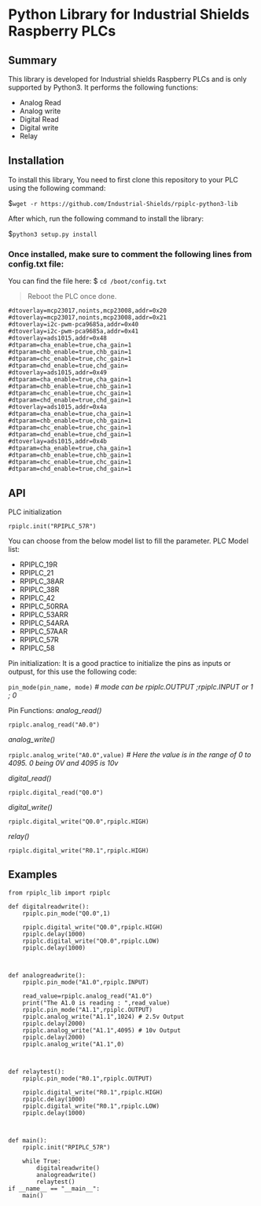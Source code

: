 # Python Library for Industrial Shields Raspberry PLCs

## Summary
This library is developed for Industrial shields Raspberry PLCs and is only supported by Python3.
It performs the following functions:
* Analog Read
* Analog write
* Digital Read
* Digital write
* Relay 

## Installation
To install this library, You need to first clone this repository to your PLC using the following command:

$`wget -r https://github.com/Industrial-Shields/rpiplc-python3-lib`

After which, run the following command to install the library:

$`python3 setup.py install`

### Once installed, make sure to comment the following lines from config.txt file:

You can find the file here:
$ `cd /boot/config.txt`
> Reboot the PLC once done.

```
#dtoverlay=mcp23017,noints,mcp23008,addr=0x20
#dtoverlay=mcp23017,noints,mcp23008,addr=0x21
#dtoverlay=i2c-pwm-pca9685a,addr=0x40
#dtoverlay=i2c-pwm-pca9685a,addr=0x41
#dtoverlay=ads1015,addr=0x48
#dtparam=cha_enable=true,cha_gain=1
#dtparam=chb_enable=true,chb_gain=1
#dtparam=chc_enable=true,chc_gain=1
#dtparam=chd_enable=true,chd_gain=
#dtoverlay=ads1015,addr=0x49
#dtparam=cha_enable=true,cha_gain=1
#dtparam=chb_enable=true,chb_gain=1
#dtparam=chc_enable=true,chc_gain=1
#dtparam=chd_enable=true,chd_gain=1
#dtoverlay=ads1015,addr=0x4a
#dtparam=cha_enable=true,cha_gain=1
#dtparam=chb_enable=true,chb_gain=1
#dtparam=chc_enable=true,chc_gain=1
#dtparam=chd_enable=true,chd_gain=1
#dtoverlay=ads1015,addr=0x4b
#dtparam=cha_enable=true,cha_gain=1
#dtparam=chb_enable=true,chb_gain=1
#dtparam=chc_enable=true,chc_gain=1
#dtparam=chd_enable=true,chd_gain=1
```

## API
PLC initialization

`rpiplc.init("RPIPLC_57R")`

You can choose from the below model list to fill the parameter.
PLC Model list:
- RPIPLC_19R 
- RPIPLC_21
- RPIPLC_38AR 
- RPIPLC_38R
- RPIPLC_42
- RPIPLC_50RRA
- RPIPLC_53ARR
- RPIPLC_54ARA
- RPIPLC_57AAR 
- RPIPLC_57R 
- RPIPLC_58 

Pin initialization:
It is a good practice to initialize the pins as inputs or outpust, for this use the following code:

`pin_mode(pin_name, mode)`  _# mode can be rpiplc.OUTPUT ;rpiplc.INPUT or 1 ; 0_

Pin Functions:
_analog_read()_

`rpiplc.analog_read("A0.0")`

_analog_write()_

`rpiplc.analog_write("A0.0",value)` _# Here the value is in the range of 0 to 4095. 0 being 0V and 4095 is 10v_

_digital_read()_

`rpiplc.digital_read("Q0.0")`

_digital_write()_

`rpiplc.digital_write("Q0.0",rpiplc.HIGH)`

_relay()_

`rpiplc.digital_write("R0.1",rpiplc.HIGH)`


## Examples

```
from rpiplc_lib import rpiplc

def digitalreadwrite():
    rpiplc.pin_mode("Q0.0",1)
    
    rpiplc.digital_write("Q0.0",rpiplc.HIGH)
    rpiplc.delay(1000)
    rpiplc.digital_write("Q0.0",rpiplc.LOW)
    rpiplc.delay(1000)
    
    
    
def analogreadwrite():
    rpiplc.pin_mode("A1.0",rpiplc.INPUT)
    
    read_value=rpiplc.analog_read("A1.0")
    print("The A1.0 is reading : ",read_value)
    rpiplc.pin_mode("A1.1",rpiplc.OUTPUT)
    rpiplc.analog_write("A1.1",1024) # 2.5v Output
    rpiplc.delay(2000)
    rpiplc.analog_write("A1.1",4095) # 10v Output
    rpiplc.delay(2000)
    rpiplc.analog_write("A1.1",0)
    
    
    
def relaytest():
    rpiplc.pin_mode("R0.1",rpiplc.OUTPUT)
    
    rpiplc.digital_write("R0.1",rpiplc.HIGH)
    rpiplc.delay(1000)
    rpiplc.digital_write("R0.1",rpiplc.LOW)
    rpiplc.delay(1000)
    
    
    
def main():
    rpiplc.init("RPIPLC_57R")
    
    while True:
        digitalreadwrite()
        analogreadwrite()
        relaytest()
if __name__ == "__main__":
    main()
```
